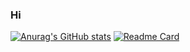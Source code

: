 ### Hi
[![Anurag's GitHub stats](https://github-readme-stats.vercel.app/api?username=Vulpes94)](https://github.com/anuraghazra/github-readme-stats)
[![Readme Card](https://github-readme-stats.vercel.app/api/pin/?username=Vulpes94&repo=https://github.com/Project-Kible/pos)](https://github.com/Project-Kible/pos)


<!--
**Vulpes94/Vulpes94** is a ✨ _special_ ✨ repository because its `README.md` (this file) appears on your GitHub profile.

Here are some ideas to get you started:Cancel changes

- 🔭 I’m currently working on ...
- 🌱 I’m currently learning ...
- 👯 I’m looking to collaborate on ...
- 🤔 I’m looking for help with ...
- 💬 Ask me about ...
- 📫 How to reach me: ...
- 😄 Pronouns: ...
- ⚡ Fun fact: ...
-->
